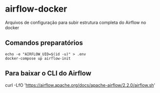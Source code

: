 # airflow-docker
Arquivos de configuração para subir estrutura completa do Airflow no docker

## Comandos preparatórios
`echo -e "AIRFLOW_UID=$(id -u)" > .env` \
`docker-compose up airflow-init`

## Para baixar o CLI do Airflow
curl -LfO 'https://airflow.apache.org/docs/apache-airflow/2.2.0/airflow.sh'
